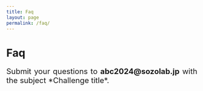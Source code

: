 ```yaml
---
title: Faq
layout: page
permalink: /faq/
---
```


<h1><strong>Faq</strong></h1>
<p style="font-size:20px" align="justify">Submit your questions to <strong>abc2024@sozolab.jp</strong> with the subject *Challenge title*.</p>
